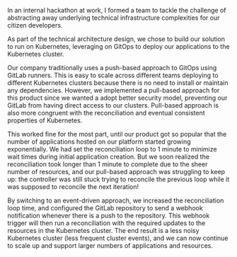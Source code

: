 In an internal hackathon at work, I formed a team to tackle the challenge of abstracting away underlying technical infrastructure complexities for our citizen developers.

As part of the technical architecture design, we chose to build our solution to run on Kubernetes, leveraging on GitOps to deploy our applications to the Kubernetes cluster.

Our company traditionally uses a push-based approach to GitOps using GitLab runners. This is easy to scale across different teams deploying to different Kubernetes clusters because there is no need to install or maintain any dependencies. However, we implemented a pull-based approach for this product since we wanted a adopt better security model, preventing our GitLab from having direct access to our clusters. Pull-based approach is also more congruent with the reconciliation and eventual consistent properties of Kubernetes.

This worked fine for the most part, until our product got so popular that the number of applications hosted on our platform started growing exponentially. We had set the reconciliation loop to 1 minute to minimize wait times during initial application creation. But we soon realized the reconciliation took longer than 1 minute to complete due to the sheer number of resources, and our pull-based approach was struggling to keep up: the controller was still stuck trying to reconcile the previous loop while it was supposed to reconcile the next iteration!

By switching to an event-driven approach, we increased the reconciliation loop time, and configured the GitLab repository to send a webhook notification whenever there is a push to the repository. This webhook trigger will then run a reconciliation with the required updates to the resources in the Kubernetes cluster. The end result is a less noisy Kubernetes cluster (less frequent cluster events), and we can now continue to scale up and support larger numbers of applications and resources.